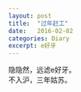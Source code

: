 ```yaml
---
layout: post
title:  "过年赶工"
date:   2016-02-02
categories: Diary
excerpt: e好牙
---
```

隐隐然，远滤e好牙。
<br>
不入沪，三年姑苏。
